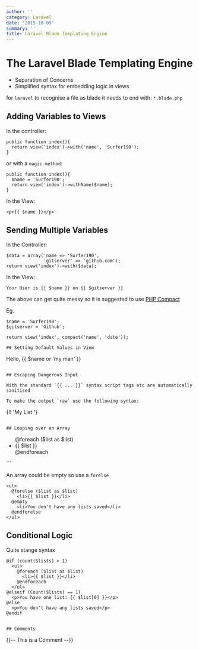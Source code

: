 ```yaml
---
author: ''
category: Laravel
date: '2015-10-09'
summary: ''
title: Laravel Blade Templating Engine
---
```

# The Laravel Blade Templating Engine

* Separation of Concerns
* Simplified syntax for embedding logic in views

for `laravel` to recognise a file as blade it needs to end with: `*.blade.php`

## Adding Variables to Views

In the controller:

```
public function index(){
  return view('index')->with('name', 'Surfer190');
}
```

or with a `magic method`:

```
public function index(){
  $name = 'Surfer190';
  return view('index')->withName($name);
}
```

In the View:

```
<p>{{ $name }}</p>
```

## Sending Multiple Variables

In the Controller:

```
$data = array('name => 'Surfer190',
              'gitserver' => 'github.com');
return view('index')->with($data);
```

In the View:

```
Your User is {{ $name }} on {{ $gitserver }}
```

The above can get quite messy so it is suggested to use [PHP Compact](http://php.net/manual/en/function.compact.php)

Eg.

```
$name = 'Surfer190';
$gitserver = 'Github';

return view('index', compact('name', 'date'));

## Setting Default Values in View

```
                                    Hello, {{ $name or 'my man' }}
```

## Escaping Dangerous Input

With the standard `{{ ... }}` syntax script tags etc are automatically sanitised

To make the output `raw` use the following syntax:

```
{!! 'My List <script>alert("spam spam spam!")</script>'}
```

## Looping over an Array

```
<ul>
  @foreach ($list as $list)
    <li>{{ $list }}</li>
  @endforeach
</ul>
```

An array could be empty so use a `forelse`

```
<ul>
  @forelse ($list as $list)
    <li>{{ $list }}</li>
  @empty
    <li>You don't have any lists saved</li>
  @endforelse
</ul>
```

## Conditional Logic

Quite stange syntax

```
@if (count($lists) > 1)
  <ul>
    @foreach ($list as $list)
      <li>{{ $list }}</li>
    @endforeach
  </ul>
@elseif (Count($lists) == 1)
  <p>You have one list: {{ $list[0] }}</p>
@else
  <p>You don't have any lists saved</p>
@endif


## Comments

```
{{-- This is a Comment --}}
```
